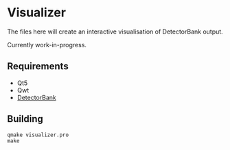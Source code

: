 # Visualizer

The files here will create an interactive visualisation of DetectorBank output.

Currently work-in-progress.

## Requirements
- Qt5
- Qwt
- [DetectorBank](https://github.com/keziah55/DetectorBank) 


## Building

```
qmake visualizer.pro
make
```

